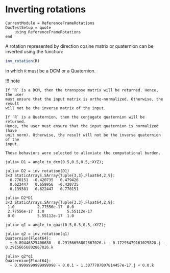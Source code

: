 Inverting rotations
===================

```@meta
CurrentModule = ReferenceFrameRotations
DocTestSetup = quote
    using ReferenceFrameRotations
end
```

A rotation represented by direction cosine matrix or quaternion can be inverted
using the function:

```julia
inv_rotation(R)
```

in which `R` must be a DCM or a Quaternion.

!!! note

    If `R` is a DCM, then the transpose matrix will be returned. Hence, the user
    must ensure that the input matrix is ortho-normalized. Otherwise, the result
    will not be the inverse matrix of the input.
    
    If `R` is a Quaternion, then the conjugate quaternion will be returned.
    Hence, the user must ensure that the input quaternion is normalized (have
    unit norm). Otherwise, the result will not be the inverse quaternion of the
    input.

    These behaviors were selected to alleviate the computational burden.


```jldoctest
julia> D1 = angle_to_dcm(0.5,0.5,0.5,:XYZ);

julia> D2 = inv_rotation(D1)
3×3 StaticArrays.SArray{Tuple{3,3},Float64,2,9}:
  0.770151  -0.420735   0.479426
  0.622447   0.659956  -0.420735
 -0.139381   0.622447   0.770151

julia> D2*D1
3×3 StaticArrays.SArray{Tuple{3,3},Float64,2,9}:
 1.0          2.77556e-17  0.0
 2.77556e-17  1.0          5.55112e-17
 0.0          5.55112e-17  1.0

julia> q1 = angle_to_quat(0.5,0.5,0.5,:XYZ);

julia> q2 = inv_rotation(q1)
Quaternion{Float64}:
  + 0.89446325406638 - 0.29156656802867026.i - 0.17295479161025828.j - 0.29156656802867026.k

julia> q2*q1
Quaternion{Float64}:
  + 0.9999999999999998 + 0.0.i - 1.3877787807814457e-17.j + 0.0.k
```
